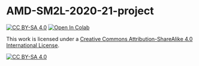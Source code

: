 # AMD-SM2L-2020-21-project
[![CC BY-SA 4.0][cc-by-sa-shield]][cc-by-sa]
[![Open In Colab](https://colab.research.google.com/assets/colab-badge.svg)](https://colab.research.google.com/github/Kidara/AMD-SM2L-2020-21-project/blob/main/Glasses_or_No_Glasses_Project.ipynb)

This work is licensed under a
[Creative Commons Attribution-ShareAlike 4.0 International License][cc-by-sa].

[![CC BY-SA 4.0][cc-by-sa-image]][cc-by-sa]

[cc-by-sa]: http://creativecommons.org/licenses/by-sa/4.0/
[cc-by-sa-image]: https://licensebuttons.net/l/by-sa/4.0/88x31.png
[cc-by-sa-shield]: https://img.shields.io/badge/License-CC%20BY--SA%204.0-lightgrey.svg
